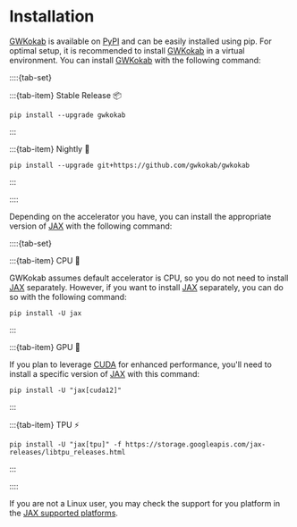 # Installation

[GWKokab][GWKokab] is available on [PyPI][PyPI] and can be easily installed using pip. For optimal
setup, it is recommended to install [GWKokab][GWKokab] in a virtual environment. You can
install [GWKokab][GWKokab] with the following command:

::::{tab-set}

:::{tab-item} Stable Release 📦

```{code-block} bash
pip install --upgrade gwkokab
```

:::

:::{tab-item} Nightly 🍺

```{code-block} bash
pip install --upgrade git+https://github.com/gwkokab/gwkokab
```

:::

::::

Depending on the accelerator you have, you can install the appropriate version of [JAX][JAX]
with the following command:

::::{tab-set}

:::{tab-item} CPU 🐢

GWKokab assumes default accelerator is CPU, so you do not need to install [JAX][JAX]
separately. However, if you want to install [JAX][JAX] separately, you can do so with
the following command:

```{code-block} bash
pip install -U jax
```

:::

:::{tab-item} GPU 🚀

If you plan to leverage [CUDA][CUDA] for enhanced performance, you'll
need to install a specific version of [JAX][JAX] with this command:

```{code-block} bash
pip install -U "jax[cuda12]"
```

:::

:::{tab-item} TPU ⚡

```{code-block} bash
pip install -U "jax[tpu]" -f https://storage.googleapis.com/jax-releases/libtpu_releases.html
```

:::

::::

If you are not a Linux user, you may check the support for you platform in the
[JAX supported platforms](https://jax.readthedocs.io/en/latest/installation.html#supported-platforms).

[GWKokab]: https://github.com/gwkokab/gwkokab
[JAX]: https://github.com/google/jax
[PyPI]: https://pypi.org/project/gwkokab/
[CUDA]: https://developer.nvidia.com/cuda-toolkit
